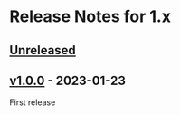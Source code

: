 # Release Notes for 1.x

## [Unreleased](https://github.com/alangiacomin/laravel-app/compare/v1.0.0...1.x)

[comment]: <> ( [Unreleased] )
[comment]: <> ( ### Added )
[comment]: <> ( ### Changed )
[comment]: <> ( ### Deprecated )
[comment]: <> ( ### Removed )
[comment]: <> ( ### Fixed )
[comment]: <> ( ### Security )

## [v1.0.0](https://github.com/alangiacomin/laravel-app/releases/tag/v1.0.0) - 2023-01-23

First release
